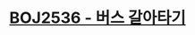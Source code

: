 # [BOJ2536 - 버스 갈아타기](https://www.acmicpc.net/problem/2536)
<!--tags: bfs, geom, graph, traversal-->
